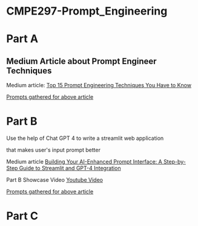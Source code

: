 # CMPE297-Prompt_Engineering

# Part A 
## Medium Article about Prompt Engineer Techniques

Medium article:
[Top 15 Prompt Engineering Techniques You Have to Know](https://medium.com/@abraham.jkong/top-15-prompt-engineering-techniques-you-have-to-know-53531c43fa32)


[Prompts gathered for above article]()

# Part B

Use the help of Chat GPT 4 to write a streamlit web application 

that makes user's input prompt better

Medium article
[Building Your AI-Enhanced Prompt Interface: A Step-by-Step Guide to Streamlit and GPT-4 Integration](https://medium.com/@abraham.jkong/building-your-ai-enhanced-prompt-interface-a-step-by-step-guide-to-streamlit-and-gpt-4-integration-cc739f7ad55c)

Part B Showcase Video
[Youtube Video](https://youtu.be/UTNaCGZ0uV0)


[Prompts gathered for above article]()

# Part C